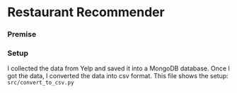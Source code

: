 # Restaurant Recommender

### Premise

### Setup
I collected the data from Yelp and saved it into a MongoDB database. Once I got the data, I converted the data into csv format. This file shows the setup: `src/convert_to_csv.py`
